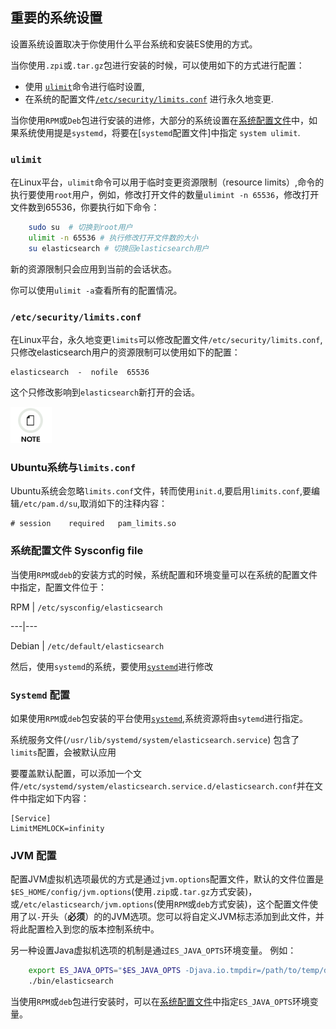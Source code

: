 ## 重要的系统设置

设置系统设置取决于你使用什么平台系统和安装ES使用的方式。

当你使用`.zpi`或`.tar.gz`包进行安装的时候，可以使用如下的方式进行配置：

  * 使用 [`ulimit`](setting-system-settings.html#ulimit)命令进行临时设置,  
  * 在系统的配置文件[`/etc/security/limits.conf`](setting-system-settings.html#limits.conf) 进行永久地变更. 


当你使用`RPM`或`Deb`包进行安装的进修，大部分的系统设置在[系统配置文件](setting-system-settings.html#sysconfig)中，如果系统使用提是`systemd`，将要在[`systemd`配置文件]中指定 `system ulimit`.

### `ulimit`
在Linux平台，`ulimit`命令可以用于临时变更资源限制（resource limits）,命令的执行要使用`root`用户，例如，修改打开文件的数量`ulimint -n 65536`，修改打开文件数到65536，你要执行如下命令：
```sh
    sudo su  # 切换到root用户
    ulimit -n 65536 # 执行修改打开文件数的大小
    su elasticsearch # 切换回elasticsearch用户
```
  
新的资源限制只会应用到当前的会话状态。

你可以使用`ulimit -a`查看所有的配置情况。

### `/etc/security/limits.conf`

在Linux平台，永久地变更`limits`可以修改配置文件`/etc/security/limits.conf`,只修改elasticsearch用户的资源限制可以使用如下的配置：
    
    elasticsearch  -  nofile  65536

这个只修改影响到`elasticsearch`新打开的会话。

![Note](images/icons/note.png)

### Ubuntu系统与`limits.conf`

Ubuntu系统会忽略`limits.conf`文件，转而使用`init.d`,要启用`limits.conf`,要编辑`/etc/pam.d/su`,取消如下的注释内容：
    
    # session    required   pam_limits.so

### 系统配置文件 Sysconfig file


当使用`RPM`或`deb`的安装方式的时候，系统配置和环境变量可以在系统的配置文件中指定，配置文件位于：

RPM | `/etc/sysconfig/elasticsearch`  
  
---|---  
  
Debian | `/etc/default/elasticsearch`  
  

然后，使用`systemd`的系统，要使用[`systemd`](setting-system-settings.html#systemd)进行修改

### `Systemd` 配置

如果使用`RPM`或`deb`包安装的平台使用[`systemd`](https://en.wikipedia.org/wiki/Systemd),系统资源将由`sytemd`进行指定。

系统服务文件(`/usr/lib/systemd/system/elasticsearch.service`) 包含了`limits`配置，会被默认应用 

要覆盖默认配置，可以添加一个文件`/etc/systemd/system/elasticsearch.service.d/elasticsearch.conf`并在文件中指定如下内容：
    
    [Service]
    LimitMEMLOCK=infinity

###  JVM 配置

配置JVM虚拟机选项最优的方式是通过`jvm.options`配置文件，默认的文件位置是`$ES_HOME/config/jvm.options`(使用`.zip`或`.tar.gz`方式安装)，或`/etc/elasticsearch/jvm.options`(使用`RPM`或`deb`方式安装)，这个配置文件使用了以`-`开头（**必须**）的的JVM选项。您可以将自定义JVM标志添加到此文件，并将此配置检入到您的版本控制系统中。



另一种设置Java虚拟机选项的机制是通过`ES_JAVA_OPTS`环境变量。 例如：
```sh    
    export ES_JAVA_OPTS="$ES_JAVA_OPTS -Djava.io.tmpdir=/path/to/temp/dir"
    ./bin/elasticsearch
```
当使用`RPM`或`deb`包进行安装时，可以在[系统配置文件](setting-system-settings.html#sysconfig)中指定`ES_JAVA_OPTS`环境变量。
